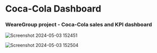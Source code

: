 # Coca-Cola Dashboard  

### WeareGroup project - Coca-Cola sales and KPI dashboard  

![Screenshot 2024-05-03 152451](https://github.com/prabinprojects/Dashboards/assets/163358902/2a63a927-18d5-494c-ad41-ed10f886f491)  

![Screenshot 2024-05-03 152504](https://github.com/prabinprojects/Dashboards/assets/163358902/00a4bea5-b3f5-45c0-a2e4-fcd4c79eaf59)
